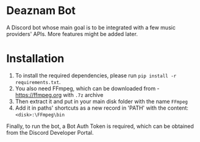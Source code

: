 # Deaznam Bot
A Discord bot whose main goal is to be integrated with a few music providers' APIs. More features might be added later.

# Installation
1. To install the required dependencies, please run `pip install -r requirements.txt`.
2. You also need FFmpeg, which can be downloaded from - https://ffmpeg.org with `.7z` archive
3. Then extract it and put in your main disk folder with the name `FFmpeg`
4. Add it in paths' shortcuts as a new record in 'PATH' with the content: `<disk>:\FFmpeg\bin`

Finally, to run the bot, a Bot Auth Token is required, which can be obtained from the Discord Developer Portal.
